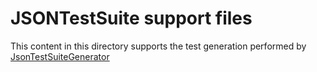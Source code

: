 # JSONTestSuite support files

This content in this directory supports the test generation performed by [JsonTestSuiteGenerator](../../../buildSrc/src/main/kotlin/org/kson/jsonsuite/JsonTestSuiteGenerator.kt)